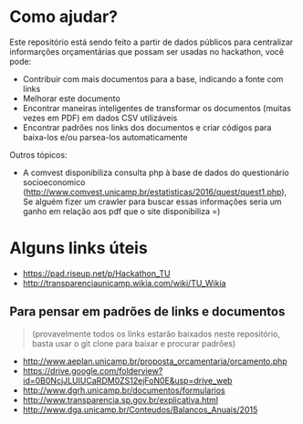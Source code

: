 # Como ajudar?

Este repositório está sendo feito a partir de dados públicos para centralizar informarções orçamentárias que possam ser usadas no hackathon, você pode:

* Contribuir com mais documentos para a base, indicando a fonte com links
* Melhorar este documento
* Encontrar maneiras inteligentes de transformar os documentos (muitas vezes em PDF) em dados CSV utilizáveis
* Encontrar padrões nos links dos documentos e criar códigos para baixa-los e/ou parsea-los automaticamente

Outros tópicos:
* A comvest disponibiliza consulta php à base de dados do questionário socioeconomico (http://www.comvest.unicamp.br/estatisticas/2016/quest/quest1.php), Se alguém fizer um crawler para buscar essas informações seria um ganho em relação aos pdf que o site disponibiliza =)

# Alguns links úteis

* https://pad.riseup.net/p/Hackathon_TU
* http://transparenciaunicamp.wikia.com/wiki/TU_Wikia

## Para pensar em padrões de links e documentos
> (provavelmente todos os links estarão baixados neste repositório, basta usar o git clone para baixar e procurar padrões)
* http://www.aeplan.unicamp.br/proposta_orcamentaria/orcamento.php
* https://drive.google.com/folderview?id=0B0NcjJLUIUCaRDM0ZS12ejFoN0E&usp=drive_web
* http://www.dgrh.unicamp.br/documentos/formularios
* http://www.transparencia.sp.gov.br/explicativa.html
* http://www.dga.unicamp.br/Conteudos/Balancos_Anuais/2015
